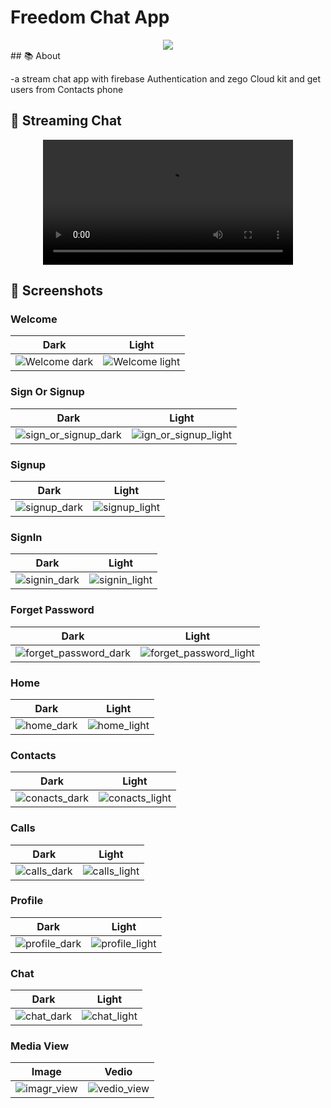 # Freedom Chat App
<div align="center">
    <img src="https://github.com/user-attachments/assets/0d493596-353e-4182-817f-a77d32f331bd" />
</div>
## 📚 About

-a stream chat app with firebase Authentication and zego Cloud kit and get users from Contacts phone


## 🚀 Streaming Chat
<div align="center">
  <video src="https://github.com/mmohy1999/chat_app/blob/main/screenshots/vedio.mp4" width="400" />
</div>



## 📸 Screenshots

### Welcome 
|Dark | Light |
|----------|----------|
| ![Welcome dark](https://github.com/mmohy1999/chat_app/blob/main/screenshots/1-welcome_dark.jpg?raw=true) | ![Welcome light](https://github.com/mmohy1999/chat_app/blob/main/screenshots/1-welcome.jpg) |

### Sign Or Signup
| Dark | Light |
|----------|----------|
| ![sign_or_signup_dark](https://github.com/mmohy1999/chat_app/blob/main/screenshots/2-sign_or_signup_dark.jpg) | ![ign_or_signup_light](https://github.com/mmohy1999/chat_app/blob/main/screenshots/2-sign_or_signup.jpg) |

### Signup
| Dark | Light |
|----------|----------|
| ![signup_dark](https://github.com/mmohy1999/chat_app/blob/main/screenshots/3-signup_dark.jpg) | ![signup_light]([path/to/screenshot6.png](https://github.com/mmohy1999/chat_app/blob/main/screenshots/3-signup.jpg)) |

### SignIn
| Dark | Light |
|----------|----------|
| ![signin_dark](https://github.com/mmohy1999/chat_app/blob/main/screenshots/4-signin_dark.jpg) | ![signin_light](https://github.com/mmohy1999/chat_app/blob/main/screenshots/4-signin.jpg) |

### Forget Password
| Dark | Light |
|----------|----------|
| ![forget_password_dark](https://github.com/mmohy1999/chat_app/blob/main/screenshots/5-forget_password_dark.jpg) | ![forget_password_light]([path/to/screenshot10.png](https://github.com/mmohy1999/chat_app/blob/main/screenshots/5-forget_password.jpg)) |

### Home
| Dark | Light |
|----------|----------|
| ![home_dark](https://github.com/mmohy1999/chat_app/blob/main/screenshots/6-home_dark.jpg) | ![home_light](https://github.com/mmohy1999/chat_app/blob/main/screenshots/6-home.jpg) |

### Contacts
| Dark | Light |
|----------|----------|
| ![conacts_dark](https://github.com/mmohy1999/chat_app/blob/main/screenshots/7-conacts_dark.jpg) | ![conacts_light](https://github.com/mmohy1999/chat_app/blob/main/screenshots/7-conacts.jpg) |

### Calls
| Dark | Light |
|----------|----------|
| ![calls_dark](https://github.com/mmohy1999/chat_app/blob/main/screenshots/8-calls_dark.jpg) | ![calls_light](https://github.com/mmohy1999/chat_app/blob/main/screenshots/8-calls.jpg) |

### Profile
| Dark | Light |
|----------|----------|
| ![profile_dark](https://github.com/mmohy1999/chat_app/blob/main/screenshots/9-profile_dark.jpg) | ![profile_light]([path/to/screenshot18.png](https://github.com/mmohy1999/chat_app/blob/main/screenshots/9-profile.jpg)) |

### Chat
| Dark | Light |
|----------|----------|
| ![chat_dark](https://github.com/mmohy1999/chat_app/blob/main/screenshots/10-chat_dark.jpg) | ![chat_light]([path/to/screenshot20.png](https://github.com/mmohy1999/chat_app/blob/main/screenshots/10-chat.jpg)) |

### Media View
| Image | Vedio |
|----------|----------|
| ![imagr_view](https://github.com/mmohy1999/chat_app/blob/main/screenshots/12-image.jpg) | ![vedio_view](https://github.com/mmohy1999/chat_app/blob/main/screenshots/11-vedio.jpg) |



